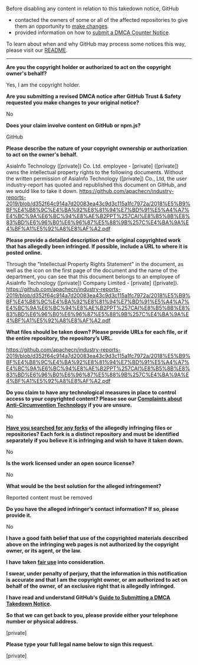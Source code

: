 Before disabling any content in relation to this takedown notice, GitHub
- contacted the owners of some or all of the affected repositories to give them an opportunity to [make changes](https://docs.github.com/en/github/site-policy/dmca-takedown-policy#a-how-does-this-actually-work).
- provided information on how to [submit a DMCA Counter Notice](https://docs.github.com/en/articles/guide-to-submitting-a-dmca-counter-notice).

To learn about when and why GitHub may process some notices this way, please visit our [README](https://github.com/github/dmca/blob/master/README.md#anatomy-of-a-takedown-notice).

---

**Are you the copyright holder or authorized to act on the copyright owner's behalf?**

Yes, I am the copyright holder.

**Are you submitting a revised DMCA notice after GitHub Trust & Safety requested you make changes to your original notice?**

No

**Does your claim involve content on GitHub or npm.js?**

GitHub

**Please describe the nature of your copyright ownership or authorization to act on the owner's behalf.**

AsiaInfo Technology ([private]) Co. Ltd. employee - [private] ([private]) owns the intellectual property rights to the following documents. Without the written permission of AsiaInfo Technology ([private]) Co., Ltd, the user industry-report has quoted and republished this document on GitHub, and we would like to take it down.
https://github.com/apachecn/industry-reports-2019/blob/d352f64c914a7d20083ea43c9d3c115a1fc7972a/2018%E5%B9%BF%E4%B8%9C%E4%BA%92%E8%81%94%E7%BD%91%E5%A4%A7%E4%BC%9A%E6%BC%94%E8%AE%B2PPT%257CAI%E8%B5%8B%E8%83%BD%E6%96%B0%E6%96%87%E5%88%9B%257C%E4%BA%9A%E4%BF%A1%E5%92%A8%E8%AF%A2.pdf

**Please provide a detailed description of the original copyrighted work that has allegedly been infringed. If possible, include a URL to where it is posted online.**

Through the "Intellectual Property Rights Statement" in the document, as well as the icon on the first page of the document and the name of the department, you can see that this document belongs to an employee of AsiaInfo Technology ([private]) Company Limited - [private] ([private]).
https://github.com/apachecn/industry-reports-2019/blob/d352f64c914a7d20083ea43c9d3c115a1fc7972a/2018%E5%B9%BF%E4%B8%9C%E4%BA%92%E8%81%94%E7%BD%91%E5%A4%A7%E4%BC%9A%E6%BC%94%E8%AE%B2PPT%257CAI%E8%B5%8B%E8%83%BD%E6%96%B0%E6%96%87%E5%88%9B%257C%E4%BA%9A%E4%BF%A1%E5%92%A8%E8%AF%A2.pdf

**What files should be taken down? Please provide URLs for each file, or if the entire repository, the repository’s URL.**

https://github.com/apachecn/industry-reports-2019/blob/d352f64c914a7d20083ea43c9d3c115a1fc7972a/2018%E5%B9%BF%E4%B8%9C%E4%BA%92%E8%81%94%E7%BD%91%E5%A4%A7%E4%BC%9A%E6%BC%94%E8%AE%B2PPT%257CAI%E8%B5%8B%E8%83%BD%E6%96%B0%E6%96%87%E5%88%9B%257C%E4%BA%9A%E4%BF%A1%E5%92%A8%E8%AF%A2.pdf

**Do you claim to have any technological measures in place to control access to your copyrighted content? Please see our <a href="https://docs.github.com/articles/guide-to-submitting-a-dmca-takedown-notice#complaints-about-anti-circumvention-technology">Complaints about Anti-Circumvention Technology</a> if you are unsure.**

No

**<a href="https://docs.github.com/articles/dmca-takedown-policy#b-what-about-forks-or-whats-a-fork">Have you searched for any forks</a> of the allegedly infringing files or repositories? Each fork is a distinct repository and must be identified separately if you believe it is infringing and wish to have it taken down.**

No

**Is the work licensed under an open source license?**

No

**What would be the best solution for the alleged infringement?**

Reported content must be removed

**Do you have the alleged infringer’s contact information? If so, please provide it.**

No

**I have a good faith belief that use of the copyrighted materials described above on the infringing web pages is not authorized by the copyright owner, or its agent, or the law.**

**I have taken <a href="https://www.lumendatabase.org/topics/22">fair use</a> into consideration.**

**I swear, under penalty of perjury, that the information in this notification is accurate and that I am the copyright owner, or am authorized to act on behalf of the owner, of an exclusive right that is allegedly infringed.**

**I have read and understand GitHub's <a href="https://docs.github.com/articles/guide-to-submitting-a-dmca-takedown-notice/">Guide to Submitting a DMCA Takedown Notice</a>.**

**So that we can get back to you, please provide either your telephone number or physical address.**

[private]

**Please type your full legal name below to sign this request.**

[private]
